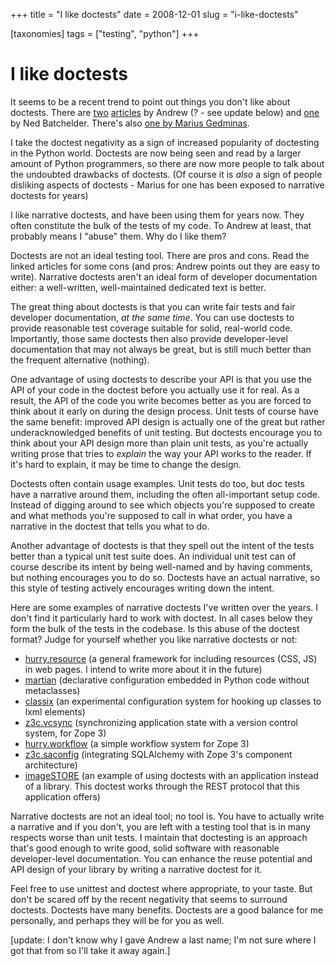 +++
title = "I like doctests"
date = 2008-12-01
slug = "i-like-doctests"

[taxonomies]
tags = ["testing", "python"]
+++

# I like doctests

It seems to be a recent trend to point out things you don't like about
doctests. There are
[two](http://andrew.puzzling.org/diary/2008/October/23/narrative-tests)
[articles](http://andrew.puzzling.org/diary/2008/October/24/more-doctest-problems)
by Andrew (? - see update below) and
[one](http://nedbatchelder.com/blog/200811/things_i_dont_like_about_doctest.html)
by Ned Batchelder. There's also [one by Marius
Gedminas](http://mg.pov.lt/blog/on-narrative-doctests).

I take the doctest negativity as a sign of increased popularity of
doctesting in the Python world. Doctests are now being seen and read by
a larger amount of Python programmers, so there are now more people to
talk about the undoubted drawbacks of doctests. (Of course it is *also*
a sign of people disliking aspects of doctests - Marius for one has been
exposed to narrative doctests for years)

I like narrative doctests, and have been using them for years now. They
often constitute the bulk of the tests of my code. To Andrew at least,
that probably means I "abuse" them. Why do I like them?

Doctests are not an ideal testing tool. There are pros and cons. Read
the linked articles for some cons (and pros: Andrew points out they are
easy to write). Narrative doctests aren't an ideal form of developer
documentation either: a well-written, well-maintained dedicated text is
better.

The great thing about doctests is that you can write fair tests and fair
developer documentation, *at the same time*. You can use doctests to
provide reasonable test coverage suitable for solid, real-world code.
Importantly, those same doctests then also provide developer-level
documentation that may not always be great, but is still much better
than the frequent alternative (nothing).

One advantage of using doctests to describe your API is that you use the
API of your code in the doctest before you actually use it for real. As
a result, the API of the code you write becomes better as you are forced
to think about it early on during the design process. Unit tests of
course have the same benefit: improved API design is actually one of the
great but rather underacknowledged benefits of unit testing. But
doctests encourage you to think about your API design more than plain
unit tests, as you're actually writing prose that tries to *explain* the
way your API works to the reader. If it's hard to explain, it may be
time to change the design.

Doctests often contain usage examples. Unit tests do too, but doc tests
have a narrative around them, including the often all-important setup
code. Instead of digging around to see which objects you're supposed to
create and what methods you're supposed to call in what order, you have
a narrative in the doctest that tells you what to do.

Another advantage of doctests is that they spell out the intent of the
tests better than a typical unit test suite does. An individual unit
test can of course describe its intent by being well-named and by having
comments, but nothing encourages you to do so. Doctests have an actual
narrative, so this style of testing actively encourages writing down the
intent.

Here are some examples of narrative doctests I've written over the
years. I don't find it particularly hard to work with doctest. In all
cases below they form the bulk of the tests in the codebase. Is this
abuse of the doctest format? Judge for yourself whether you like
narrative doctests or not:

- [hurry.resource](http://pypi.python.org/pypi/hurry.resource/) (a
  general framework for including resources (CSS, JS) in web pages. I
  intend to write more about it in the future)
- [martian](http://pypi.python.org/pypi/martian) (declarative
  configuration embedded in Python code without metaclasses)
- [classix](http://pypi.python.org/pypi/classix/) (an experimental
  configuration system for hooking up classes to lxml elements)
- [z3c.vcsync](http://pypi.python.org/pypi/z3c.vcsync/) (synchronizing
  application state with a version control system, for Zope 3)
- [hurry.workflow](http://pypi.python.org/pypi/hurry.workflow/) (a
  simple workflow system for Zope 3)
- [z3c.saconfig](http://svn.zope.org/z3c.saconfig/trunk/src/z3c/saconfig/README.txt)
  (integrating SQLAlchemy with Zope 3's component architecture)
- [imageSTORE](http://imagestore.googlecode.com/svn/trunk/src/imagestore/rest.txt)
  (an example of using doctests with an application instead of a
  library. This doctest works through the REST protocol that this
  application offers)

Narrative doctests are not an ideal tool; no tool is. You have to
actually write a narrative and if you don't, you are left with a testing
tool that is in many respects worse than unit tests. I maintain that
doctesting is an approach that's good enough to write good, solid
software with reasonable developer-level documentation. You can enhance
the reuse potential and API design of your library by writing a
narrative doctest for it.

Feel free to use unittest and doctest where appropriate, to your taste.
But don't be scared off by the recent negativity that seems to surround
doctests. Doctests have many benefits. Doctests are a good balance for
me personally, and perhaps they will be for you as well.

\[update: I don't know why I gave Andrew a last name; I'm not sure where
I got that from so I'll take it away again.\]
